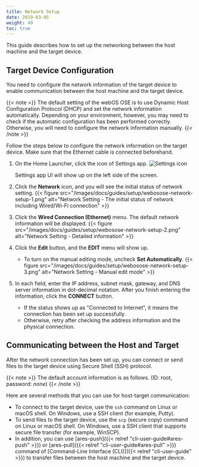 ```yaml
---
title: Network Setup
date: 2019-03-05
weight: 40
toc: true
---
```


This guide describes how to set up the networking between the host machine and the target device.

## Target Device Configuration

You need to configure the network information of the target device to enable communication between the host machine and the target device.

{{< note >}}
The default setting of the webOS OSE is to use Dynamic Host Configuration Protocol (DHCP) and set the network information automatically. Depending on your environment, however, you may need to check if the automatic configuration has been performed correctly. Otherwise, you will need to configure the network information manually.
{{< /note >}}

Follow the steps below to configure the network information on the target device. Make sure that the Ethernet cable is connected beforehand.

1. On the Home Launcher, click the icon of Settings app. <img src="/images/docs/guides/setup/webosose-homelauncher-settings-icon.png" alt="Settings icon">

    Settings app UI will show up on the left side of the screen.
2. Click the **Network** icon, and you will see the initial status of network setting.
    {{< figure src="/images/docs/guides/setup/webosose-network-setup-1.png" alt="Network Setting - The initial status of network including Wired/Wi-Fi connection" >}}
3. Click the **Wired Connection (Ethernet)** menu. The default network information will be displayed.
    {{< figure src="/images/docs/guides/setup/webosose-network-setup-2.png" alt="Network Setting - Detailed information" >}}
4. Click the **Edit** button, and the **EDIT** menu will show up.
    * To turn on the manual editing mode, uncheck **Set Automatically**.
    {{< figure src="/images/docs/guides/setup/webosose-network-setup-3.png" alt="Network Setting - Manual edit mode" >}}
5. In each field, enter the IP address, subnet mask, gateway, and DNS server information in dot-decimal notation. After you finish entering the information, click the **CONNECT** button.
    * If the status shows up as "Connected to Internet", it means the connection has been set up successfully.
    * Otherwise, retry after checking the address information and the physical connection.

## Communicating between the Host and Target

After the network connection has been set up, you can connect or send files to the target device using Secure Shell (SSH) protocol.

{{< note >}}
The default account information is as follows. (ID: root, password: *none*)
{{< /note >}}

Here are several methods that you can use for host-target communication:

* To connect to the target device, use the `ssh` command on Linux or macOS shell. On Windows, use a SSH client (for example, Putty).
* To send files to the target device, use the `scp` (secure copy) command on Linux or macOS shell. On Windows, use a SSH client that supports secure file transfer (for example, WinSCP).
* In addition, you can use [ares-push]({{< relref "cli-user-guide#ares-push" >}}) or [ares-pull]({{< relref "cli-user-guide#ares-pull" >}}) command of [Command-Line Interface (CLI)]({{< relref "cli-user-guide" >}}) to transfer files between the host machine and the target device.
